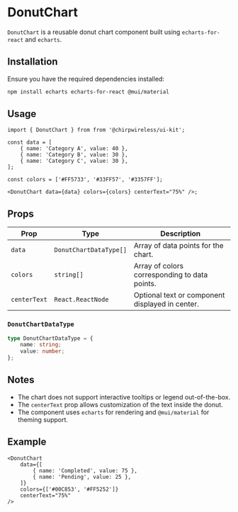 # DonutChart

`DonutChart` is a reusable donut chart component built using `echarts-for-react` and `echarts`.

## Installation

Ensure you have the required dependencies installed:

```sh
npm install echarts echarts-for-react @mui/material
```

## Usage

```tsx
import { DonutChart } from from '@chirpwireless/ui-kit';

const data = [
    { name: 'Category A', value: 40 },
    { name: 'Category B', value: 30 },
    { name: 'Category C', value: 30 },
];

const colors = ['#FF5733', '#33FF57', '#3357FF'];

<DonutChart data={data} colors={colors} centerText="75%" />;
```

## Props

| Prop         | Type                   | Description                                     |
| ------------ | ---------------------- | ----------------------------------------------- |
| `data`       | `DonutChartDataType[]` | Array of data points for the chart.             |
| `colors`     | `string[]`             | Array of colors corresponding to data points.   |
| `centerText` | `React.ReactNode`      | Optional text or component displayed in center. |

### `DonutChartDataType`

```ts
type DonutChartDataType = {
    name: string;
    value: number;
};
```

## Notes

- The chart does not support interactive tooltips or legend out-of-the-box.
- The `centerText` prop allows customization of the text inside the donut.
- The component uses `echarts` for rendering and `@mui/material` for theming support.

## Example

```tsx
<DonutChart
    data={[
        { name: 'Completed', value: 75 },
        { name: 'Pending', value: 25 },
    ]}
    colors={['#00C853', '#FF5252']}
    centerText="75%"
/>
```
